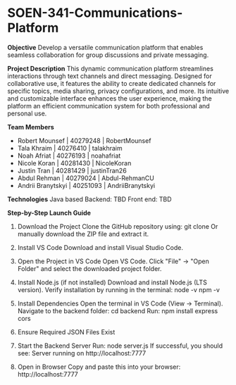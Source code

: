 # SOEN-341-Communications-Platform

**Objective**
Develop a versatile communication platform that enables seamless collaboration for group discussions and private messaging.

**Project Description**
This dynamic communication platform streamlines interactions through text channels and direct messaging. Designed for collaborative use, it features the ability to create dedicated channels for specific topics, media sharing, privacy configurations, and more. Its intuitive and customizable interface enhances the user experience, making the platform an efficient communication system for both professional and personal use.

**Team Members**
- Robert Mounsef | 40279248 | RobertMounsef
- Tala Khraim | 40276410 | talakhraim
- Noah Afriat | 40276193 | noahafriat
- Nicole Koran | 40281430 | NicoleKoran
- Justin Tran | 40281429 | justinTran26
- Abdul Rehman | 40279024 |  Abdul-RehmanCU
- Andrii Branytskyi | 40251093 | AndriiBranytskyi

**Technologies**
Java based
Backend: TBD
Front end: TBD

**Step-by-Step Launch Guide**
1. Download the Project
Clone the GitHub repository using:
git clone <repository-link>
Or manually download the ZIP file and extract it.

2. Install VS Code
Download and install Visual Studio Code.

3. Open the Project in VS Code
Open VS Code.
Click "File" → "Open Folder" and select the downloaded project folder.

4. Install Node.js (if not installed)
Download and install Node.js (LTS version).
Verify installation by running in the terminal:
node -v 
npm -v

6. Install Dependencies
Open the terminal in VS Code (View → Terminal).
Navigate to the backend folder:
cd backend
Run:
npm install express cors

7. Ensure Required JSON Files Exist

8. Start the Backend Server
Run:
node server.js
If successful, you should see:
Server running on http://localhost:7777

9. Open in Browser
Copy and paste this into your browser:
http://localhost:7777
